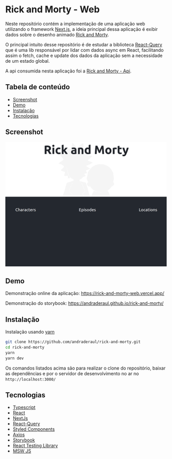 # Rick and Morty - Web

Neste repositório contém a implementação de uma aplicação web utilizando o framework [Next.js](https://nextjs.org/), a ideia principal dessa aplicação é exibir dados sobre o desenho animado [Rick and Morty](https://pt.wikipedia.org/wiki/Rick_and_Morty).

O principal intuito desse repositório é de estudar a biblioteca [React-Query](https://react-query.tanstack.com/) que é uma lib responsável por lidar com dados async em React, facilitando assim o fetch, cache e update dos dados da aplicação sem a necessidade de um estado global.

A api consumida nesta aplicação foi a [Rick and Morty - Api](https://rickandmortyapi.com/).

## Tabela de conteúdo
- [Screenshot](#screenshot)
- [Demo](#demo)
- [Instalação](#instalação)
- [Tecnologias](#tecnologias)


## Screenshot
![rick and morty screen](https://github.com/andraderaul/rick-and-morty/blob/main/public/img/Screenshot.png)

## Demo
Demonstração online da aplicação: https://rick-and-morty-web.vercel.app/

Demonstração do storybook: https://andraderaul.github.io/rick-and-morty/

## Instalação
Instalação usando [yarn](https://yarnpkg.com/)
```bash
git clone https://github.com/andraderaul/rick-and-morty.git
cd rick-and-morty
yarn
yarn dev
```
Os comandos listados acima são para realizar o clone do repositório, baixar as dependências e por o servidor de desenvolvimento no ar no ``http://localhost:3000/``

## Tecnologias
- [Typescript](https://www.typescriptlang.org/)
- [React](https://pt-br.reactjs.org/)
- [NextJs](https://nextjs.org/docs/getting-started)
- [React-Query](https://react-query.tanstack.com/)
- [Styled Components](https://styled-components.com/)
- [Axios](https://github.com/axios/axios)
- [Storybook](https://storybook.js.org/)
- [React Testing Library](https://testing-library.com/docs/react-testing-library/intro/)
- [MSW JS](https://mswjs.io/)
